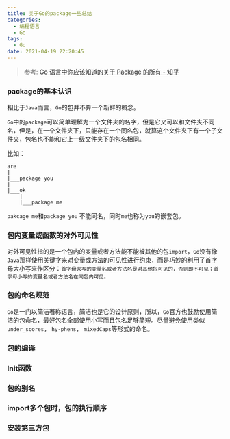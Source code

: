 ```yaml
---
title: 关于Go的package一些总结
categories:
  - 编程语言
  - Go
tags:
  - Go
date: 2021-04-19 22:20:45
---
```


> 参考: [Go 语言中你应该知道的关于 Package 的所有 - 知乎](https://zhuanlan.zhihu.com/p/239820433)

### package的基本认识

相比于`Java`而言，`Go`的包并不算一个新鲜的概念。

`Go`中的`package`可以简单理解为一个文件夹的名字，但是它又可以和文件夹不同名，但是，在一个文件夹下，只能存在一个同名包，就算这个文件夹下有一个子文件夹，包名也不能和它上一级文件夹下的包名相同。

比如：

```text
are
|
|___package you
|
|___ok
	|
	|___package me
```

`pakcage me`和`package you` 不能同名，同时`me`也称为`you`的嵌套包。

### 包内变量或函数的对外可见性

对外可见性指的是一个包内的变量或者方法能不能被其他的包`import`，`Go`没有像`Java`那样使用关键字来对变量或方法的可见性进行约束，而是巧妙的利用了首字母大小写来作区分：`首字母大写的变量名或者方法名是对其他包可见的，否则即不可见；首字母小写的变量名或者方法名在同包内可见。`

### 包的命名规范

`Go`是一门以简洁著称语言，简洁也是它的设计原则，所以，`Go`官方也鼓励使用简洁的包命名，最好包名全部使用小写而且包名足够简短。尽量避免使用类似`under_scores`， `hy-phens`， `mixedCaps`等形式的命名。

### 包的编译



### Init函数



### 包的别名



### import多个包时，包的执行顺序



### 安装第三方包



